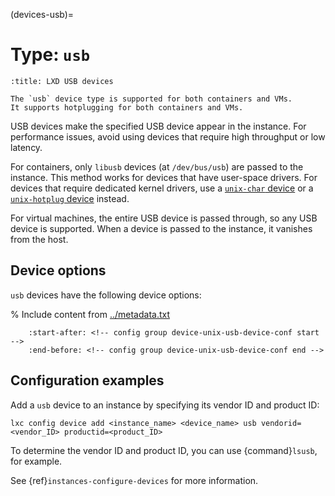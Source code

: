 (devices-usb)=
# Type: `usb`

```{youtube} https://www.youtube.com/watch?v=SAord28VS4g
:title: LXD USB devices
```

```{note}
The `usb` device type is supported for both containers and VMs.
It supports hotplugging for both containers and VMs.
```

USB devices make the specified USB device appear in the instance.
For performance issues, avoid using devices that require high throughput or low latency.

For containers, only `libusb` devices (at `/dev/bus/usb`) are passed to the instance.
This method works for devices that have user-space drivers.
For devices that require dedicated kernel drivers, use a [`unix-char` device](devices-unix-char) or a [`unix-hotplug` device](devices-unix-hotplug) instead.

For virtual machines, the entire USB device is passed through, so any USB device is supported.
When a device is passed to the instance, it vanishes from the host.

## Device options

`usb` devices have the following device options:

% Include content from [../metadata.txt](../metadata.txt)
```{include} ../metadata.txt
    :start-after: <!-- config group device-unix-usb-device-conf start -->
    :end-before: <!-- config group device-unix-usb-device-conf end -->
```

## Configuration examples

Add a `usb` device to an instance by specifying its vendor ID and product ID:

    lxc config device add <instance_name> <device_name> usb vendorid=<vendor_ID> productid=<product_ID>

To determine the vendor ID and product ID, you can use {command}`lsusb`, for example.

See {ref}`instances-configure-devices` for more information.
